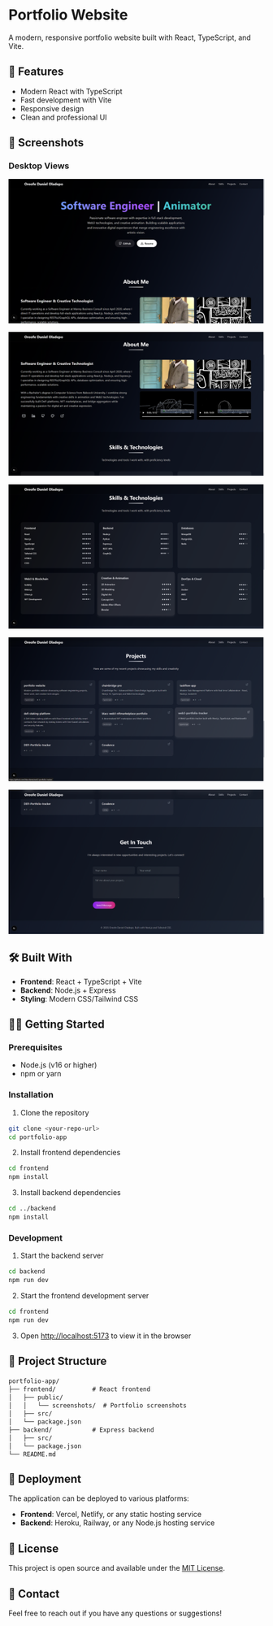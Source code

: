 # Portfolio Website

A modern, responsive portfolio website built with React, TypeScript, and Vite.

## 🚀 Features

- Modern React with TypeScript
- Fast development with Vite
- Responsive design
- Clean and professional UI

## 📸 Screenshots

### Desktop Views

![Portfolio Screenshot 1](frontend/public/screenshots/Screenshot%202025-09-23%20231834.png)

![Portfolio Screenshot 2](frontend/public/screenshots/Screenshot%202025-09-23%20231847.png)

![Portfolio Screenshot 3](frontend/public/screenshots/Screenshot%202025-09-23%20231859.png)

![Portfolio Screenshot 4](frontend/public/screenshots/Screenshot%202025-09-23%20231915.png)

![Portfolio Screenshot 5](frontend/public/screenshots/Screenshot%202025-09-23%20231933.png)

## 🛠️ Built With

- **Frontend**: React + TypeScript + Vite
- **Backend**: Node.js + Express
- **Styling**: Modern CSS/Tailwind CSS

## 🏃‍♂️ Getting Started

### Prerequisites

- Node.js (v16 or higher)
- npm or yarn

### Installation

1. Clone the repository
```bash
git clone <your-repo-url>
cd portfolio-app
```

2. Install frontend dependencies
```bash
cd frontend
npm install
```

3. Install backend dependencies
```bash
cd ../backend
npm install
```

### Development

1. Start the backend server
```bash
cd backend
npm run dev
```

2. Start the frontend development server
```bash
cd frontend
npm run dev
```

3. Open [http://localhost:5173](http://localhost:5173) to view it in the browser

## 📂 Project Structure

```
portfolio-app/
├── frontend/          # React frontend
│   ├── public/
│   │   └── screenshots/  # Portfolio screenshots
│   ├── src/
│   └── package.json
├── backend/           # Express backend
│   ├── src/
│   └── package.json
└── README.md
```

## 🚀 Deployment

The application can be deployed to various platforms:

- **Frontend**: Vercel, Netlify, or any static hosting service
- **Backend**: Heroku, Railway, or any Node.js hosting service

## 📝 License

This project is open source and available under the [MIT License](LICENSE).

## 📧 Contact

Feel free to reach out if you have any questions or suggestions!